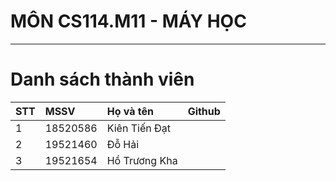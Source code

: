 # MÔN CS114.M11 - MÁY HỌC
************************

# Danh sách thành viên
<!-- ### Thông tin liên hệ -->
| STT | MSSV | Họ và tên | Github |
|:--- | :-------|:----------|:------------|
|1|18520586|Kiên Tiến Đạt|[<img alt="" src="https://img.shields.io/badge/github-%23121011.svg?style=for-the-badge&logo=github&logoColor=white"/>][0]|
|2|19521460|Đỗ Hải| [<img alt="" src="https://img.shields.io/badge/github-%23121011.svg?style=for-the-badge&logo=github&logoColor=white"/>][1]|
|3|19521654|Hồ Trương Kha|[<img alt="" src="https://img.shields.io/badge/github-%23121011.svg?style=for-the-badge&logo=github&logoColor=white"/>][2]|

[0]:https://github.com/Neitad
[1]:https://github.com/dohaizxc
[2]:https://github.com/
